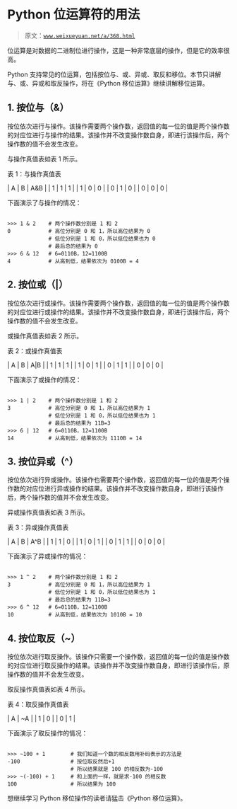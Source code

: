 # Python 位运算符的用法

> 原文：[`www.weixueyuan.net/a/368.html`](http://www.weixueyuan.net/a/368.html)

位运算是对数据的二进制位进行操作，这是一种非常底层的操作，但是它的效率很高。

Python 支持常见的位运算，包括按位与、或、异或、取反和移位。本节只讲解与、或、异或和取反操作，将在《Python 移位运算》继续讲解移位运算。

## 1\. 按位与（&）

按位依次进行与操作。该操作需要两个操作数，返回值的每一位的值是两个操作数的对应位进行与操作的结果。该操作并不改变操作数自身，即进行该操作后，两个操作数的值不会发生改变。

与操作真值表如表 1 所示。

表 1：与操作真值表

| A | B | A&B |
| 1 | 1 | 1 |
| 1 | 0 | 0 |
| 0 | 1 | 0 |
| 0 | 0 | 0 |

下面演示了与操作的情况：

```

>>> 1 & 2    # 两个操作数分别是 1 和 2
0            # 高位分别是 0 和 1，所以高位结果为 0
             # 低位分别是 1 和 0，所以低位结果也为 0
             # 最后总的结果为 0
>>> 6 & 12   # 6=0110B，12=1100B
4            # 从高到低，结果依次为 0100B = 4
```

## 2\. 按位或（|）

按位依次进行或操作。该操作需要两个操作数，返回值的每一位的值是两个操作数的对应位进行或操作的结果。该操作并不改变操作数自身，即进行该操作后，两个操作数的值不会发生改变。

或操作真值表如表 2 所示。

表 2：或操作真值表

| A | B | A&#124;B |
| 1 | 1 | 1 |
| 1 | 0 | 1 |
| 0 | 1 | 1 |
| 0 | 0 | 0 |

下面演示了或操作的情况：

```

>>> 1 | 2    # 两个操作数分别是 1 和 2    
3            # 高位分别是 0 和 1，所以高位结果为 1
             # 低位分别是 1 和 0，所以低位结果也为 1
             # 最后总的结果为 11B=3
>>> 6 | 12   # 6=0110B，12=1100B
14           # 从高到低，结果依次为 1110B = 14
```

## 3\. 按位异或（^）

按位依次进行异或操作。该操作也需要两个操作数，返回值的每一位的值是两个操作数的对应位进行异或操作的结果。该操作并不改变操作数自身，即进行该操作后，两个操作数的值并不会发生改变。

异或操作真值表如表 3 所示。

表 3：异或操作真值表

| A | B | A^B |
| 1 | 1 | 0 |
| 1 | 0 | 1 |
| 0 | 1 | 1 |
| 0 | 0 | 0 |

下面演示了异或操作的情况：

```

>>> 1 ^ 2    # 两个操作数分别是 1 和 2    
3            # 高位分别是 0 和 1，所以高位结果为 1
             # 低位分别是 1 和 0，所以低位结果也为 1
             # 最后总的结果为 11B=3
>>> 6 ^ 12   # 6=0110B，12=1100B
10           # 从高到低，结果依次为 1010B = 10
```

## 4\. 按位取反（~）

按位依次进行取反操作。该操作只需要一个操作数，返回值的每一位的值是操作数的对应位进行取反操作的结果。该操作并不改变操作数自身，即进行该操作后，原操作数的值并不会发生改变。

取反操作真值表如表 4 所示。

表 4：取反操作真值表

| A | ~A |
| 1 | 0 |
| 0 | 1 |

下面演示了取反操作的情况：

```

>>> ~100 + 1        # 我们知道一个数的相反数用补码表示的方法是
-100                # 按位取反然后+1
                    # 所以结果就是 100 的相反数为-100
>>> ~(-100) + 1     # 和上面的一样，就是求-100 的相反数
100                 # 所以结果为 100
```

想继续学习 Python 移位操作的读者请猛击《Python 移位运算》。